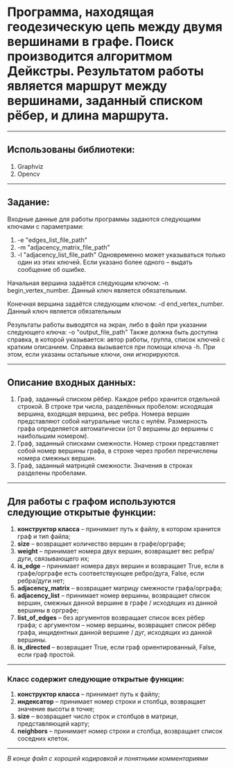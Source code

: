 # Программа, находящая геодезическую цепь между двумя вершинами в графе. Поиск производится алгоритмом Дейкстры. Результатом работы является маршрут между вершинами, заданный списком рёбер, и длина маршрута. 

---

## Использованы библиотеки:

1. Graphviz
2. Opencv

---

## Задание:

Входные данные для работы программы задаются следующими ключами
с параметрами:
1. -e "edges_list_file_path"
2. -m "adjacency_matrix_file_path"
3. -l "adjacency_list_file_path"
Одновременно может указываться только один из этих ключей. Если
указано более одного – выдать сообщение об ошибке.

Начальная вершина задаётся следующим ключом:
-n begin_vertex_number.
Данный ключ является обязательным.

Конечная вершина задаётся следующим ключом:
-d end_vertex_number.
Данный ключ является обязательным

Результаты работы выводятся на экран, либо в файл при указании
следующего ключа:
-o "output_file_path"
Также должна быть доступна справка, в которой указывается: автор
работы, группа, список ключей с кратким описанием. Справка вызывается
при помощи ключа -h. При этом, если указаны остальные ключи, они
игнорируются.

---

## Описание входных данных:

1. Граф, заданный списком рёбер. Каждое ребро хранится отдельной
строкой. В строке три числа, разделённых пробелом: исходящая
вершина, входящая вершина, вес ребра. Номера вершин представляют
собой натуральные числа с нулём. Размерность графа определяется
автоматически (от 0 вершины до вершины с наибольшим номером).
2. Граф, заданный списками смежности. Номер строки представляет собой
номер вершины графа, в строке через пробел перечислены номера
смежных вершин.
3. Граф, заданный матрицей смежности. Значения в строках разделены
пробелами.

---

## Для работы с графом используются следующие открытые функции:

1. **конструктор класса** – принимает путь к файлу, в котором хранится
граф и тип файла;
2. **size** – возвращает количество вершин в графе/орграфе;
3. **weight** – принимает номера двух вершин, возвращает вес ребра/дуги,
связывающего их;
4. **is_edge** – принимает номера двух вершин и возвращает True, если в
графе/орграфе есть соответствующее ребро/дуга, False, если
ребра/дуги нет;
5. **adjacency_matrix** – возвращает матрицу смежности графа/орграфа;
6. **adjacency_list** – принимает номер вершины, возвращает список
вершин, смежных данной вершине в графе / исходящих из данной
вершины в орграфе;
7. **list_of_edges** – без аргументов возвращает список всех рёбер графа;
с аргументом – номер вершины, возвращает список рёбер графа,
инцидентных данной вершине / дуг, исходящих из данной вершины.
8. **is_directed** – возвращает True, если граф ориентированный, False,
если граф простой.

---

### Класс содержит следующие открытые функции:

1. **конструктор класса** – принимает путь к файлу;
2. **индексатор** – принимает номер строки и столбца, возвращает значение
высоты в точке;
3. **size** – возвращает число строк и столбцов в матрице, представляющей
карту;
4. **neighbors** – принимает номер строки и столбца, возвращает список
соседних клеток.

---

*В конце файл с хорошей кодировкой и понятными комментариями*
